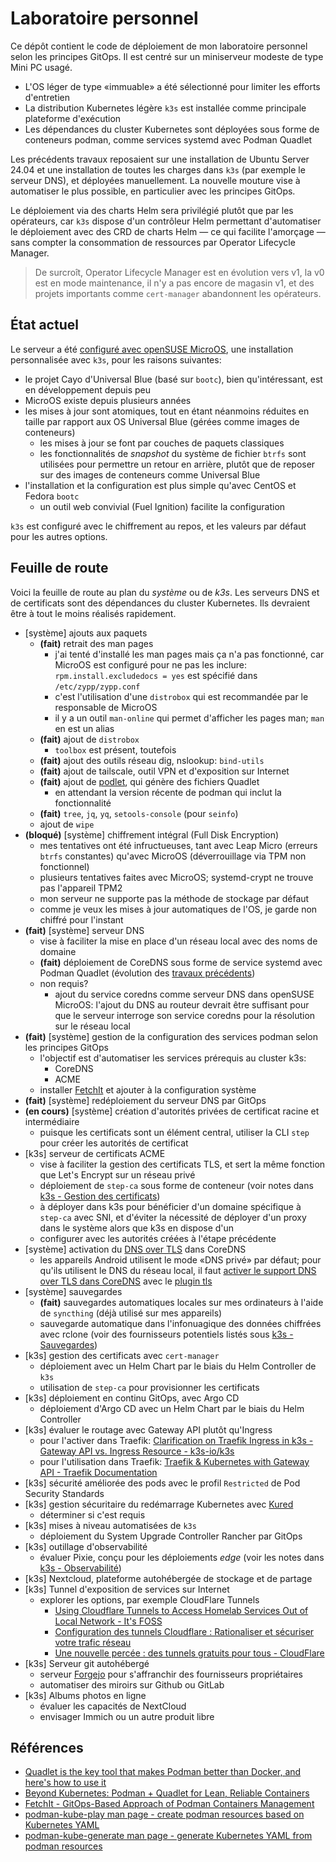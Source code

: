 # Laboratoire personnel

Ce dépôt contient le code de déploiement de mon laboratoire personnel selon les principes GitOps. Il est centré sur un miniserveur modeste de type Mini PC usagé.

* L'OS léger de type «immuable» a été sélectionné pour limiter les efforts d'entretien
* La distribution Kubernetes légère `k3s` est installée comme principale plateforme d'exécution
* Les dépendances du cluster Kubernetes sont déployées sous forme de conteneurs podman, comme services systemd avec Podman Quadlet

Les précédents travaux reposaient sur une installation de Ubuntu Server 24.04 et une installation de toutes les charges dans `k3s` (par exemple le serveur DNS), et déployées manuellement. La nouvelle mouture vise à automatiser le plus possible, en particulier avec les principes GitOps.

Le déploiement via des charts Helm sera privilégié plutôt que par les opérateurs, car `k3s` dispose d'un contrôleur Helm permettant d'automatiser le déploiement avec des CRD de charts Helm ― ce qui facilite l'amorçage ― sans compter la consommation de ressources par Operator Lifecycle Manager.

> De surcroît, Operator Lifecycle Manager est en évolution vers v1, la v0 est en mode maintenance, il n'y a pas encore de magasin v1, et des projets importants comme `cert-manager` abandonnent les opérateurs.

## État actuel

Le serveur a été [configuré avec openSUSE MicroOS](docs/microos/README.md), une installation personnalisée avec `k3s`, pour les raisons suivantes:

* le projet Cayo d'Universal Blue (basé sur `bootc`), bien qu'intéressant, est en développement depuis peu
* MicroOS existe depuis plusieurs années
* les mises à jour sont atomiques, tout en étant néanmoins réduites en taille par rapport aux OS Universal Blue (gérées comme images de conteneurs)
  * les mises à jour se font par couches de paquets classiques
  * les fonctionnalités de _snapshot_ du système de fichier `btrfs` sont utilisées pour permettre un retour en arrière, plutôt que de reposer sur des images de conteneurs comme Universal Blue
* l'installation et la configuration est plus simple qu'avec CentOS et Fedora `bootc`
  * un outil web convivial (Fuel Ignition) facilite la configuration

`k3s` est configuré avec le chiffrement au repos, et les valeurs par défaut pour les autres options.

## Feuille de route

Voici la feuille de route au plan du _système_ ou de _k3s_. Les serveurs DNS et de certificats sont des dépendances du cluster Kubernetes. Ils devraient être à tout le moins réalisés rapidement.

* [système] ajouts aux paquets
  * **(fait)** retrait des man pages
    * j'ai tenté d'installé les man pages mais ça n'a pas fonctionné, car MicroOS est configuré pour ne pas les inclure: `rpm.install.excludedocs = yes` est spécifié dans `/etc/zypp/zypp.conf`
    * c'est l'utilisation d'une `distrobox` qui est recommandée par le responsable de MicroOS
    * il y a un outil `man-online` qui permet d'afficher les pages man; `man` en est un alias
  * **(fait)** ajout de `distrobox`
    * `toolbox` est présent, toutefois
  * **(fait)** ajout des outils réseau dig, nslookup: `bind-utils`
  * **(fait)** ajout de tailscale, outil VPN et d'exposition sur Internet
  * **(fait)** ajout de [podlet](https://github.com/containers/podlet), qui génère des fichiers Quadlet
    * en attendant la version récente de podman qui inclut la fonctionnalité
  * **(fait)** `tree`, `jq`, `yq`, `setools-console` (pour `seinfo`)
  * ajout de `wipe`
* **(bloqué)** [système] chiffrement intégral (Full Disk Encryption)
  * mes tentatives ont été infructueuses, tant avec Leap Micro (erreurs `btrfs` constantes) qu'avec MicroOS (déverrouillage via TPM non fonctionnel)
  * plusieurs tentatives faites avec MicroOS; systemd-crypt ne trouve pas l'appareil TPM2
  * mon serveur ne supporte pas la méthode de stockage par défaut
  * comme je veux les mises à jour automatiques de l'OS, je garde non chiffré pour l'instant
* **(fait)** [système] serveur DNS
  * vise à faciliter la mise en place d'un réseau local avec des noms de domaine
  * **(fait)** déploiement de CoreDNS sous forme de service systemd avec Podman Quadlet (évolution des [travaux précédents](docs/dns/README.md))
  * non requis?
    * ajout du service coredns comme serveur DNS dans openSUSE MicroOS: l'ajout du DNS au routeur devrait être suffisant pour que le serveur interroge son service coredns pour la résolution sur le réseau local
* **(fait)** [système] gestion de la configuration des services podman selon les principes GitOps
  * l'objectif est d'automatiser les services prérequis au cluster k3s:
    * CoreDNS
    * ACME
  * installer [FetchIt](https://fetchit.readthedocs.io) et ajouter à la configuration système
* **(fait)** [système] redéploiement du serveur DNS par GitOps
* **(en cours)** [système] création d'autorités privées de certificat racine et intermédiaire
  * puisque les certificats sont un élément central, utiliser la CLI `step` pour créer les autorités de certificat
* [k3s] serveur de certificats ACME
  * vise à faciliter la gestion des certificats TLS, et sert la même fonction que Let's Encrypt sur un réseau privé
  * déploiement de `step-ca` sous forme de conteneur (voir notes dans [k3s - Gestion des certificats](docs/k3s/README.md#gestion-des-certificats))
  * à déployer dans k3s pour bénéficier d'un domaine spécifique à `step-ca` avec SNI, et d'éviter la nécessité de déployer d'un proxy dans le système alors que k3s en dispose d'un
  * configurer avec les autorités créées à l'étape précédente
* [système] activation du [DNS over TLS](https://en.m.wikipedia.org/wiki/DNS_over_TLS) dans CoreDNS
  * les appareils Android utilisent le mode «DNS privé» par défaut; pour qu'ils utilisent le DNS du réseau local, il faut [activer le support DNS over TLS dans CoreDNS](https://bartonbytes.com/posts/how-to-configure-coredns-for-dns-over-tls/) avec le [plugin tls](https://coredns.io/plugins/tls/)
* [système] sauvegardes
  * **(fait)** sauvegardes automatiques locales sur mes ordinateurs à l'aide de `syncthing` (déjà utilisé sur mes appareils)
  * sauvegarde automatique dans l'infonuagique des données chiffrées avec rclone (voir des fournisseurs potentiels listés sous [k3s - Sauvegardes](docs/k3s/README.md#sauvegardes))
* [k3s] gestion des certificats avec `cert-manager`
  * déploiement avec un Helm Chart par le biais du Helm Controller de `k3s`
  * utilisation de `step-ca` pour provisionner les certificats
* [k3s] déploiement en continu GitOps, avec Argo CD
  * déploiement d'Argo CD avec un Helm Chart par le biais du Helm Controller
* [k3s] évaluer le routage avec Gateway API plutôt qu'Ingress
  * pour l'activer dans Traefik: [Clarification on Traefik Ingress in k3s - Gateway API vs. Ingress Resource - k3s-io/k3s](https://github.com/k3s-io/k3s/discussions/11100)
  * pour l'utilisation dans Traefik: [Traefik & Kubernetes with Gateway API - Traefik Documentation](https://doc.traefik.io/traefik/v3.5/reference/routing-configuration/kubernetes/gateway-api/)
* [k3s] sécurité améliorée des pods avec le profil `Restricted` de Pod Security Standards
* [k3s] gestion sécuritaire du redémarrage Kubernetes avec [Kured](https://kured.dev/)
  * déterminer si c'est requis
* [k3s] mises à niveau automatisées de `k3s`
  * déploiement du System Upgrade Controller Rancher par GitOps
* [k3s] outillage d'observabilité
  * évaluer Pixie, conçu pour les déploiements _edge_ (voir les notes dans [k3s - Observabilité](docs/k3s/README.md#observabilité))
* [k3s] Nextcloud, plateforme autohébergée de stockage et de partage
* [k3s] Tunnel d'exposition de services sur Internet
  * explorer les options, par exemple CloudFlare Tunnels
    * [Using Cloudflare Tunnels to Access Homelab Services Out of Local Network - It's FOSS](https://itsfoss.com/cloudflare-tunnels/)
    * [Configuration des tunnels Cloudflare : Rationaliser et sécuriser votre trafic réseau](https://fr.simeononsecurity.com/guides/how-to-setup-and-use-cloudflare-tunnels/)
    * [Une nouvelle percée : des tunnels gratuits pour tous - CloudFlare](https://blog.cloudflare.com/fr-fr/tunnel-for-everyone/)
* [k3s] Serveur git autohébergé
  * serveur [Forgejo](https://forgejo.org/) pour s'affranchir des fournisseurs propriétaires
  * automatiser des miroirs sur Github ou GitLab
* [k3s] Albums photos en ligne
  * évaluer les capacités de NextCloud
  * envisager Immich ou un autre produit libre

## Références

* [Quadlet is the key tool that makes Podman better than Docker, and here's how to use it](https://www.xda-developers.com/quadlet-guide/)
* [Beyond Kubernetes: Podman + Quadlet for Lean, Reliable Containers](https://www.oss-group.co.nz/blog/podman-quadlet)
* [FetchIt - GitOps-Based Approach of Podman Containers Management](https://fetchit.readthedocs.io)
* [podman-kube-play man page - create podman resources based on Kubernetes YAML](https://docs.podman.io/en/latest/markdown/podman-kube-play.1.html)
* [podman-kube-generate man page - generate Kubernetes YAML from podman resources](https://docs.podman.io/en/latest/markdown/podman-kube-generate.1.html)
